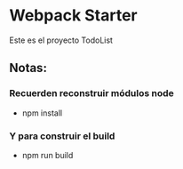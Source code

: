 # Webpack Starter

 Este es el proyecto TodoList

## Notas:

### Recuerden reconstruir módulos node
 - npm install

### Y para construir el build
- npm run build 
